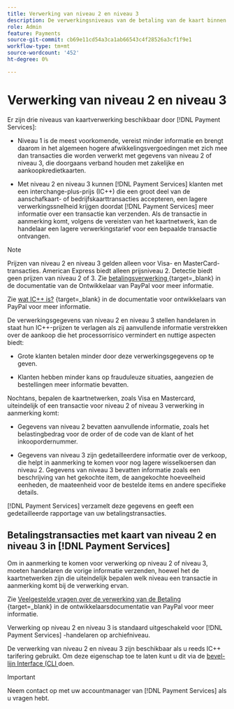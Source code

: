 ```yaml
---
title: Verwerking van niveau 2 en niveau 3
description: De verwerkingsniveaus van de betaling van de kaart binnen  [!DNL Payment Services]  transacties.
role: Admin
feature: Payments
source-git-commit: cb69e11cd54a3ca1ab66543c4f28526a3cf1f9e1
workflow-type: tm+mt
source-wordcount: '452'
ht-degree: 0%

---
```


# Verwerking van niveau 2 en niveau 3

Er zijn drie niveaus van kaartverwerking beschikbaar door [!DNL Payment Services]:

* Niveau 1 is de meest voorkomende, vereist minder informatie en brengt daarom in het algemeen hogere afwikkelingsvergoedingen met zich mee dan transacties die worden verwerkt met gegevens van niveau 2 of niveau 3, die doorgaans verband houden met zakelijke en aankoopkredietkaarten.

* Met niveau 2 en niveau 3 kunnen [!DNL Payment Services] klanten met een interchange-plus-prijs (IC++) die een groot deel van de aanschafkaart- of bedrijfskaarttransacties accepteren, een lagere verwerkingssnelheid krijgen doordat [!DNL Payment Services] meer informatie over een transactie kan verzenden. Als de transactie in aanmerking komt, volgens de vereisten van het kaartnetwerk, kan de handelaar een lagere verwerkingstarief voor een bepaalde transactie ontvangen.

>[!NOTE]
>
>Prijzen van niveau 2 en niveau 3 gelden alleen voor Visa- en MasterCard-transacties. American Express biedt alleen prijsniveau 2. Detectie biedt geen prijzen van niveau 2 of 3. Zie [ betalingsverwerking ](https://developer.paypal.com/docs/checkout/advanced/processing/) {target=_blank} in de documentatie van de Ontwikkelaar van PayPal voor meer informatie.

Zie [ wat IC++ is?](https://www.paypal.com/us/brc/article/what-is-interchange-plus-plus) {target=_blank} in de documentatie voor ontwikkelaars van PayPal voor meer informatie.

De verwerkingsgegevens van niveau 2 en niveau 3 stellen handelaren in staat hun IC++-prijzen te verlagen als zij aanvullende informatie verstrekken over de aankoop die het processorrisico vermindert en nuttige aspecten biedt:

* Grote klanten betalen minder door deze verwerkingsgegevens op te geven.

* Klanten hebben minder kans op frauduleuze situaties, aangezien de bestellingen meer informatie bevatten.

Nochtans, bepalen de kaartnetwerken, zoals Visa en Mastercard, uiteindelijk of een transactie voor niveau 2 of niveau 3 verwerking in aanmerking komt:

* Gegevens van niveau 2 bevatten aanvullende informatie, zoals het belastingbedrag voor de order of de code van de klant of het inkoopordernummer.

* Gegevens van niveau 3 zijn gedetailleerdere informatie over de verkoop, die helpt in aanmerking te komen voor nog lagere wisselkoersen dan niveau 2. Gegevens van niveau 3 bevatten informatie zoals een beschrijving van het gekochte item, de aangekochte hoeveelheid eenheden, de maateenheid voor de bestelde items en andere specifieke details.

[!DNL Payment Services] verzamelt deze gegevens en geeft een gedetailleerde rapportage van uw betalingstransacties.

## Betalingstransacties met kaart van niveau 2 en niveau 3 in [!DNL Payment Services]

Om in aanmerking te komen voor verwerking op niveau 2 of niveau 3, moeten handelaren de vorige informatie verzenden, hoewel het de kaartnetwerken zijn die uiteindelijk bepalen welk niveau een transactie in aanmerking komt bij de verwerking ervan.

Zie [ Veelgestelde vragen over de verwerking van de Betaling ](https://www.paypal.com/us/cshelp/article/ts2278?_ga=1.131773126.875104296.1712843492) {target=_blank} in de ontwikkelaarsdocumentatie van PayPal voor meer informatie.

Verwerking op niveau 2 en niveau 3 is standaard uitgeschakeld voor [!DNL Payment Services] -handelaren op archiefniveau.

De verwerking van niveau 2 en niveau 3 zijn beschikbaar als u reeds IC++ tarifering gebruikt. Om deze eigenschap toe te laten kunt u dit via de [ bevel-lijn Interface (CLI ](configure-cli.md) doen.

>[!IMPORTANT]
>
>Neem contact op met uw accountmanager van [!DNL Payment Services] als u vragen hebt.
